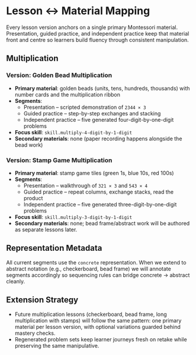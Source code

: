 # Lesson ↔ Material Mapping

Every lesson version anchors on a single primary Montessori material. Presentation, guided practice, and independent practice keep that material front and centre so learners build fluency through consistent manipulation.

## Multiplication

### Version: Golden Bead Multiplication
- **Primary material**: golden beads (units, tens, hundreds, thousands) with number cards and the multiplication ribbon
- **Segments**:
  - Presentation – scripted demonstration of `2344 × 3`
  - Guided practice – step-by-step exchanges and stacking
  - Independent practice – five generated four-digit-by-one-digit problems
- **Focus skill**: `skill.multiply-4-digit-by-1-digit`
- **Secondary materials**: none (paper recording happens alongside the bead work)

### Version: Stamp Game Multiplication
- **Primary material**: stamp game tiles (green 1s, blue 10s, red 100s)
- **Segments**:
  - Presentation – walkthrough of `321 × 3` and `543 × 4`
  - Guided practice – repeat columns, exchange stacks, read the product
  - Independent practice – five generated three-digit-by-one-digit problems
- **Focus skill**: `skill.multiply-3-digit-by-1-digit`
- **Secondary materials**: none; bead frame/abstract work will be authored as separate lessons later.

## Representation Metadata

All current segments use the `concrete` representation. When we extend to abstract notation (e.g., checkerboard, bead frame) we will annotate segments accordingly so sequencing rules can bridge concrete → abstract cleanly.

## Extension Strategy

- Future multiplication lessons (checkerboard, bead frame, long multiplication with stamps) will follow the same pattern: one primary material per lesson version, with optional variations guarded behind mastery checks.
- Regenerated problem sets keep learner journeys fresh on retake while preserving the same manipulative.
